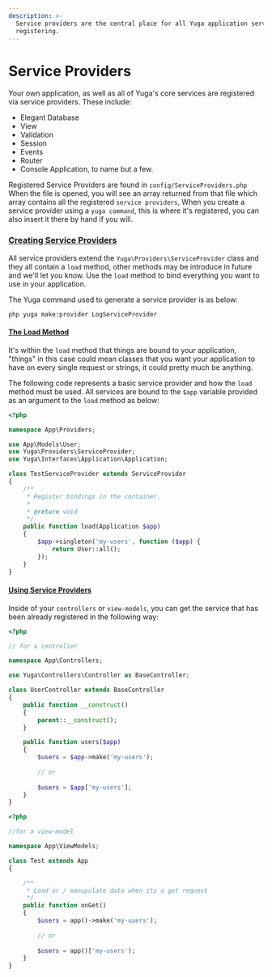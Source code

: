 ```yaml
---
description: >-
  Service providers are the central place for all Yuga application service
  registering.
---
```


# Service Providers

Your own application, as well as all of Yuga's core services are registered via service providers. These include:

* Elegant Database 
* View
* Validation
* Session
* Events
* Router
* Console Application, to name but a few.

 Registered Service Providers are found in `config/ServiceProviders.php` When the file is opened, you will see an array returned from that file which array contains all the registered `service providers`, When you create a service provider using a `yuga command`, this is where it's registered, you can also insert it there by hand if you will.

### [Creating Service Providers](https://yuga-framework.gitbook.io/documentation/service-providers#creating-service-providers)

All service providers extend the `Yuga\Providers\ServiceProvider` class and they all contain a `load` method, other methods may be introduce in future and we'll let you know. Use the `load` method to bind everything you want to use in your application.

The Yuga command used to generate a service provider is as below:

```text
php yuga make:provider LogServiceProvider
```

#### [The Load Method](https://yuga-framework.gitbook.io/documentation/service-providers#the-load-method)

It's within the `load` method that things are bound to your application, "things" in this case could mean classes that you want your application to have on every single request or strings, it could pretty much be anything.

The following code represents a basic service provider and how the `load` method must be used. All services are bound to the `$app` variable provided as an argument to the `load` method as below:

```php
<?php

namespace App\Providers;

use App\Models\User;
use Yuga\Providers\ServiceProvider;
use Yuga\Interfaces\Application\Application;

class TestServiceProvider extends ServiceProvider
{
    /**
     * Register bindings in the container.
     *
     * @return void
     */
    public function load(Application $app)
    {
        $app->singleton('my-users', function ($app) {
            return User::all();
        });
    }
}
```

#### [Using Service Providers](https://yuga-framework.gitbook.io/documentation/service-providers#using-service-providers)

Inside of your `controllers` or `view-models`, you can get the service that has been already registered in the following way:

```php
<?php

// for a controller

namespace App\Controllers;

use Yuga\Controllers\Controller as BaseController;

class UserController extends BaseController
{
    public function __construct()
    {
        parent::__construct();
    }

    public function users($app)
    {
        $users = $app->make('my-users');
        
        // or 
        
        $users = $app['my-users'];
    }
}
```

```php
<?php

//for a view-model

namespace App\ViewModels;

class Test extends App
{

    /**
     * Load or / manupulate data when its a get request
     */
    public function onGet()
    {
        $users = app()->make('my-users');
        
        // or 
        
        $users = app()['my-users');
    }
}
```




